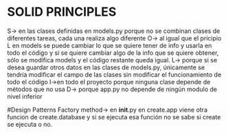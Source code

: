 # SOLID PRINCIPLES
S-> en las clases definidas en models.py porque no se combinan clases de diferentes tareas, cada una realiza algo diferente 
O-> al igual que el pricipio L en models se puede cambiar lo que se quiere tener de info y usarla en todo el código y si se quiere cambiar algo de la info que se quiere obtener, sólo se modifica models y el código restante queda igual.
L-> porque si se desea guardar otros datos en las clases de models.py, únicamente se tendría modificar el campo de las clases sin modificar el funcionamiento de todo el código
I->en todo el proyecto porque ninguna clase depende de métodos que no usa 
D-> porque app.py no depende de ningún modulo de nivel inferior

#Design Patterns
Factory method-> en __init__.py en create.app viene otra funcion de create.database y si se ejecuta esa función no se sabe si create se ejecuta o no.

